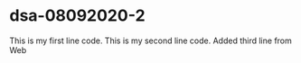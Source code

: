 # dsa-08092020-2
This is my first line code.
This is my second line code.
Added third line from Web
